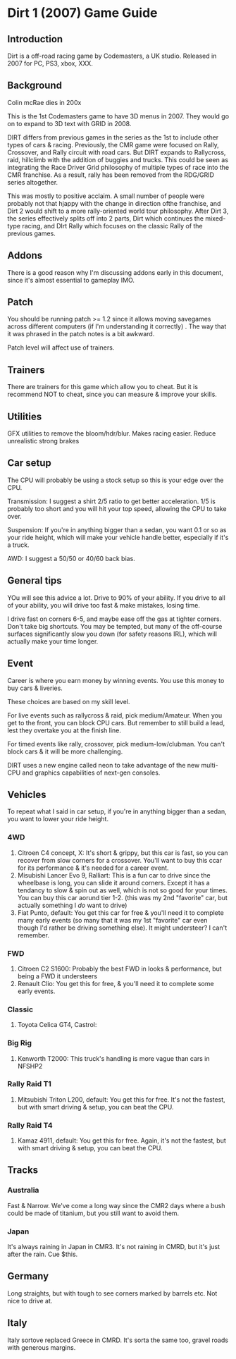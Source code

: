 # Dirt 1 (2007) Game Guide

## Introduction

Dirt is a off-road racing game by Codemasters, a UK studio. Released in 2007 for PC, PS3, xbox, XXX.


## Background

Colin mcRae dies in 200x

This is the 1st Codemasters game to have 3D menus in 2007. They would go on to expand to 3D text with GRID in 2008.

DIRT differs from previous games in the series as the 1st to include other types of cars & racing. Previously, the CMR game were focused on Rally, Crossover, and Rally circuit with road cars. But DIRT expands to Rallycross, raid, hillclimb with the addition of buggies and trucks. This could be seen as integrating the Race Driver Grid philosophy of multiple types of race into the CMR franchise. As a result, rally has been removed from the RDG/GRID series altogether.

This was mostly to positive acclaim. A small number of people were probably not that hjappy with the change in direction ofthe franchise, and Dirt 2 would shift to a more rally-oriented world tour philosophy. After Dirt 3, the series effectively splits off into 2 parts, Dirt which continues the mixed-type racing, and DIrt Rally which focuses on the classic Rally of the previous games.

## Addons

There is a good reason why I'm discussing addons early in this document, since it's almost essential to gameplay IMO.

## Patch
You should be running patch  >= 1.2 since it allows moving savegames across different computers (if I'm understanding it correctly) . The way that it was phrased in the patch notes is a bit awkward.

Patch level will affect use of trainers.


## Trainers
There are trainers for this game which allow you to cheat. But it is recommend NOT to cheat, since you can measure & improve your skills.

## Utilities

GFX utilities to remove the bloom/hdr/blur. Makes racing easier.
Reduce unrealistic strong brakes


## Car setup

The CPU will probably be using a stock setup so this is your edge over the CPU.

Transmission: I suggest a shirt 2/5 ratio to get better acceleration. 1/5 is probably too short and you will hit your top speed, allowing the CPU to take over.

Suspension: If you're in anything bigger than a sedan, you want 0.1 or so as your ride height, which will make your vehicle handle better, especially if it's a truck.

AWD:  I suggest a 50/50 or 40/60 back bias.


## General tips

YOu will see this advice a lot. Drive to 90% of your ability. If you drive to all of your ability, you will drive too fast & make mistakes, losing time. 

I drive fast on corners 6-5, and maybe ease off the gas at tighter corners. Don't take big shortcuts. You may be tempted, but many of the off-course surfaces significantly slow you down (for safety reasons IRL), which will actually make your time longer.

## Event
Career is where you earn money by winning events. You use this money to buy cars & liveries.

These choices are based on my skill level.

For live events such as rallycross & raid,  pick medium/Amateur. When you get to the front, you can block CPU cars. But remember to still build a lead, lest they overtake you at the finish line.

For timed events like rally, crossover, pick medium-low/clubman. You can't block cars & it will be more challenging.

DIRT uses a new engine called neon to take advantage of the new multi-CPU and graphics capabilities of next-gen consoles. 

## Vehicles

To repeat what I said in car setup, if you're in anything bigger than a sedan, you want to lower your ride height.

### 4WD
1. Citroen C4 concept, X: It's short & grippy, but this car is fast, so you can recover from slow corners for a crossover. You'll want to buy this ccar for its performance & it's needed for a career event.
2. Misubishi Lancer Evo 9, Ralliart: This is a fun car to drive since the wheelbase is long, you can slide it around corners. Except it has a tendancy to slow & spin out as well, which is not so good for your times. You can buy this car aorund tier 1-2. (this was my 2nd "favorite" car, but actually something I *do* want to drive)
3. Fiat Punto, default: You get this car for free & you'll need it to complete many early events (so many that it was my 1st "favorite" car even though I'd rather be driving something else). It might understeer? I can't remember.


### FWD
1. Citroen C2 S1600: Probably the best FWD in looks & performance, but being a FWD it understeers
2. Renault Clio: You get this for free, & you'll need it to complete some early events.

### Classic
1. Toyota Celica GT4, Castrol: 

### Big Rig
1. Kenworth T2000: This truck's handling is more vague than cars in NFSHP2

### Rally Raid T1
1. Mitsubishi Triton L200, default: You get this for free. It's not the fastest, but with smart driving & setup, you can beat the CPU.
### Rally Raid T4
1. Kamaz 4911, default: You get this for free. Again, it's not the fastest, but with smart driving & setup, you can beat the CPU.

## Tracks

### Australia

Fast & Narrow. We've come a long way since the CMR2 days where a bush could be made of titanium, but you still want to avoid them.

### Japan

It's always raining in Japan in CMR3. It's not raining in CMRD, but it's just after the rain. Cue $this.

## Germany
Long straights, but with tough to see corners marked by barrels etc. Not nice to drive at.

## Italy
Italy sortove replaced Greece in CMRD. It's sorta the same too, gravel roads with generous margins.

